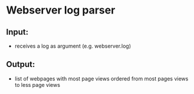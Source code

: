 # Webserver log parser

## Input:
* receives a log as argument (e.g. webserver.log)

## Output:
* list of webpages with most page views ordered from most pages views to less page views